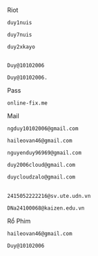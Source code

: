 Riot
```
duy1nuis
```

```
duy7nuis
```
```
duy2xkayo
```
##
```
Duy@10102006
```
```
Duy@10102006.
```
Pass 
```
online-fix.me
```
Mail
```
ngduy10102006@gmail.com
```
```
haileovan46@gmail.com
```
```
nguyenduy96969@gmail.com
```
```
duy2006cloud@gmail.com
```
```
duycloudzalo@gmail.com
```
## 
```
2415052222216@sv.ute.udn.vn
```
```
DNa24100068@kaizen.edu.vn
```
Rổ Phim
```
haileovan46@gmail.com
```
```
Duy@10102006
```

